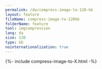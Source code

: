 ```yaml
---
permalink: /da/compress-image-to-120-kb
layout: feature
fileName: compress-image-to-120kb
folderName: feature
tool: imgcompression
lang: da
size: 120
type: kb
nointernationalization: true
---
```

{%- include compress-image-to-X.html -%}       
